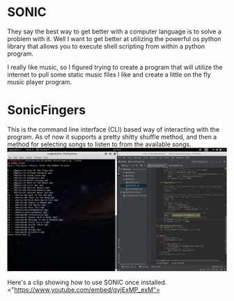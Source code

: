 # SONIC 
They say the best way to get better with a computer language is to solve 
a problem with it. Well I want to get better at utilizing the powerful
os python library that allows you to execute shell scripting from within
a python program. 

I really like music, so I figured trying to create a program that will 
utilize the internet to pull some static music files I like and create a 
little on the fly music player program.

# SonicFingers
This is the command line interface (CLI) based way of interacting with 
the program. As of now it supports a pretty shitty shuffle method, and
then a method for selecting songs to listen to from the available songs.
![UI](https://raw.githubusercontent.com/TylersDurden/Sonic/master/SongSearch.png)

Here's a clip showing how to use SONIC once installed.
<"https://www.youtube.com/embed/gyjExMP_exM">
